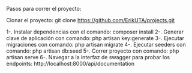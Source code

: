 Pasos para correr el proyecto:

Clonar el proyecto: git clone https://github.com/ErikUTA/projects.git

1-. Instalar dependencias con el comando: composer install
2-. Generar clave de aplicación con comando: php artisan key:generate
3-. Ejecutar migraciones con comando: php artisan migrate
4-. Ejecutar seeders con comando: php artisan db:seed
5-. Correr proyecto con comando: php artisan serve
6-. Navegar a la interfaz de swagger para probar los endpoints: http://localhost:8000/api/documentation